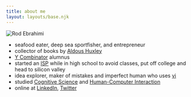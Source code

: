 ```yaml
---
title: about me
layout: layouts/base.njk
---
```


![Rod Ebrahimi](/images/rod-avatar042019.png)

* seafood eater, deep sea sportfisher, and entrepreneur
* collector of books by [Aldous Huxley](https://en.wikipedia.org/wiki/Aldous_Huxley)
* [Y Combinator](https://ycombinator.com) alumnus
* started an [ISP](https://en.wikipedia.org/wiki/Internet_service_provider) while in high school to avoid classes, put off college and head to silicon valley
* idea explorer, maker of mistakes and imperfect human who uses [vi](https://en.wikipedia.org/wiki/Vi)
* studied [Cognitive Science](https://en.wikipedia.org/wiki/Cognitive_science) and [Human-Computer Interaction](https://en.wikipedia.org/wiki/Human%E2%80%93computer_interaction)
* online at [LinkedIn](https://linkedin.com/in/rodebrahimi), [Twitter](https://twitter.com/innovatebig)
